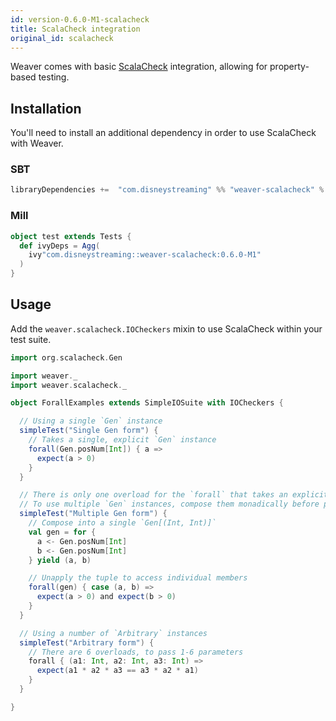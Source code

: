 ```yaml
---
id: version-0.6.0-M1-scalacheck
title: ScalaCheck integration
original_id: scalacheck
---
```


Weaver comes with basic [ScalaCheck](https://www.scalacheck.org/) integration, allowing for property-based testing.

## Installation

You'll need to install an additional dependency in order to use ScalaCheck with Weaver.

### SBT
```scala
libraryDependencies +=  "com.disneystreaming" %% "weaver-scalacheck" % "0.6.0-M1" % Test
```

### Mill
```scala
object test extends Tests {
  def ivyDeps = Agg(
    ivy"com.disneystreaming::weaver-scalacheck:0.6.0-M1"
  )
}
```

## Usage

Add the `weaver.scalacheck.IOCheckers` mixin to use ScalaCheck within your test suite.

```scala
import org.scalacheck.Gen

import weaver._
import weaver.scalacheck._

object ForallExamples extends SimpleIOSuite with IOCheckers {

  // Using a single `Gen` instance
  simpleTest("Single Gen form") {
    // Takes a single, explicit `Gen` instance
    forall(Gen.posNum[Int]) { a =>
      expect(a > 0)
    }
  }

  // There is only one overload for the `forall` that takes an explicit `Gen` parameter
  // To use multiple `Gen` instances, compose them monadically before passing to `forall`
  simpleTest("Multiple Gen form") {
    // Compose into a single `Gen[(Int, Int)]`
    val gen = for {
      a <- Gen.posNum[Int]
      b <- Gen.posNum[Int]
    } yield (a, b)

    // Unapply the tuple to access individual members
    forall(gen) { case (a, b) =>
      expect(a > 0) and expect(b > 0)
    }
  }

  // Using a number of `Arbitrary` instances
  simpleTest("Arbitrary form") {
    // There are 6 overloads, to pass 1-6 parameters
    forall { (a1: Int, a2: Int, a3: Int) =>
      expect(a1 * a2 * a3 == a3 * a2 * a1)
    }
  }

}
```
